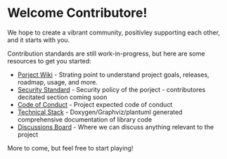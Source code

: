 # Welcome Contributore!

We hope to create a vibrant community, positivley supporting each other, and it starts with you.

Contribution standards are still work-in-progress, but here are some resources to get you started:

- [Porject Wiki](https://github.com/povimd9/FileChampion4j/wiki) - Strating point to understand project goals, releases, roadmap, usage, and more.
- [Security Standard](https://github.com/povimd9/FileChampion4j/blob/master/SECURITY.md) - Security policy of the porject - contributores decitated section coming soon
- [Code of Conduct](https://github.com/povimd9/FileChampion4j/blob/master/CODE_OF_CONDUCT.md) - Project expected code of conduct
- [Technical Stack](https://docs.filechampion.dev/) - Doxygen/Graphviz/plantuml generated comprehensive documentation of library code
- [Discussions Board](https://github.com/povimd9/FileChampion4j/discussions) - Where we can discuss anything relevant to the project

More to come, but feel free to start playing!
